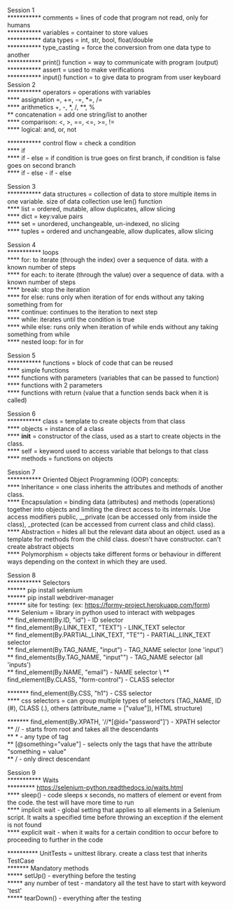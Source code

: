 Session 1 \
*********** comments = lines of code that program not read, only for humans \
*********** variables = container to store values \
*********** data types = int, str, bool, float/double \
*********** type_casting = force the conversion from one data type to another \
*********** print() function = way to communicate with program (output) \
*********** assert = used to make verifications \
*********** input() function = to give data to program from user keyboard \
Session 2 \
*********** operators = operations with variables \
**** assignation =, +=, -=, *=, /= \
**** arithmetics +, -, *, /, **, % \
** concatenation = add one string/list to another\
**** comparison: <, >, ==, <=, >=, != \
**** logical: and, or, not


*********** control flow = check a condition \
**** if \
**** if - else = if condition is true goes on first branch, if condition is false goes on second branch \
**** if - else - if - else

Session 3 \
*********** data structures = collection of data to store multiple items in one variable. size of data collection use len() function \
**** list = ordered, mutable, allow duplicates, allow slicing \
**** dict = key:value pairs \
**** set = unordered, unchangeable, un-indexed, no slicing \
**** tuples = ordered and unchangeable, allow duplicates, allow slicing


Session 4 \
*********** loops \
**** for: to iterate (through the index) over a sequence of data. with a known number of steps \
**** for each: to iterate (through the value) over a sequence of data. with a known number of steps \
**** break: stop the iteration \
**** for else: runs only when iteration of for ends without any taking something from for \
**** continue: continues to the iteration to next step \
**** while: iterates until the condition is true \
**** while else: runs only when iteration of while ends without any taking something from while \
**** nested loop: for in for

Session 5 \
*********** functions = block of code that can be reused \
**** simple functions \
**** functions with parameters (variables that can be passed to function) \
**** functions with 2 parameters \
**** functions with return (value that a function sends back when it is called) 

Session 6 \
*********** class = template to create objects from that class \
**** objects = instance of a class \
**** __init__ = constructor of the class, used as a start to create objects in the class. \
**** self = keyword used to access variable that belongs to that class \
**** methods = functions on objects

Session 7 \
*********** Oriented Object Programming (OOP) concepts: \
**** Inheritance = one class inherits the attributes and methods of another class. \
**** Encapsulation = binding data (attributes) and methods (operations) together into objects and limiting the direct access to its internals. Use access modifiers public, __private (can be accessed only from inside the class), _protected (can be accessed from current class and child class). \
**** Abstraction =  hides all but the relevant data about an object. used as a template for methods from the child class. doesn't have constructor. can't create abstract objects \
**** Polymorphism = objects take different forms or behaviour in different ways depending on the context in which they are used.

Session 8 \
*********** Selectors \
****** pip install selenium \
****** pip install webdriver-manager \
****** site for testing: (ex: https://formy-project.herokuapp.com/form) \
**** Selenium = library in python used to interact with webpages \
** find_element(By.ID, "id") - ID selector \
** find_element(By.LINK_TEXT, "TEXT") - LINK_TEXT selector \
** find_element(By.PARTIAL_LINK_TEXT, "TE"") - PARTIAL_LINK_TEXT selector \
** find_element(By.TAG_NAME, "input") - TAG_NAME selector (one 'input') \
** find_elements(By.TAG_NAME, "input"") - TAG_NAME selector (all 'inputs') \
** find_element(By.NAME, "email") - NAME selector \ 
** find_element(By.CLASS, "form-control") - CLASS selector

******* find_element(By.CSS, "h1") - CSS selector \
**** css selectors = can group multiple types of selectors (TAG_NAME, ID (#), CLASS (.), others (attribute_name = ["value"]), HTML structure)

******* find_element(By.XPATH, '//*[@id="password"]') - XPATH selector \
** // - starts from root and takes all the descendants \
** * - any type of tag \
** [@something="value"] - selects only the tags that have the attribute "something = value" \
** / - only direct descendant

Session 9 \
*********** Waits \
********* https://selenium-python.readthedocs.io/waits.html \
**** sleep() - code sleeps x seconds, no matters of element or event from the code. the test will have more time to run \
**** implicit wait - global setting that applies to all elements in a Selenium script. It waits a specified time before throwing an exception if the element is not found \
**** explicit wait - when it waits for a certain condition to occur before to proceeding to further in the code

********** UnitTests = unittest library. create a class test that inherits TestCase \
******* Mandatory methods \
***** setUp() - everything before the testing \
***** any number of test - mandatory all the test have to start with keyword 'test' \
***** tearDown() - everything after the testing

 